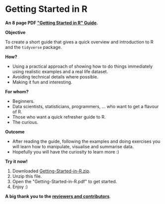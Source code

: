 # Getting Started in R

**An 8 page PDF ["Getting Started in R" Guide](https://github.com/saghirb/Getting-Started-in-R/raw/master/Getting-Started-in-R.pdf).**

**Objective** 

To create a short guide that gives a quick overview and introduction to R and 
the `tidyverse` package.

**How?**

* Using a practical approach of showing how to do things immediately using realistic 
examples and a real life dataset. 
* Avoiding technical details where possible.
* Making it fun and interesting.

**For whom?**

* Beginners.
* Data scientists, statisticians, programmers, ... who want to get a flavour of R.
* Those who want a quick refresher guide to R.
* The curious.

**Outcome**

* After reading the guide, following the examples and doing exercises you will 
learn how to manipulate, visualise and summarise data.
* Hopefully you will have the curiosity to learn more :)

**Try it now!**

1. Downloaded [Getting-Started-in-R.zip](https://github.com/saghirb/Getting-Started-in-R/raw/master/Share/Getting-Started-in-R.zip).
2. Unzip this file.
3. Open the "Getting-Started-in-R.pdf" to get started.
4. Enjoy :)


**A big thank you to the [reviewers and contributors](https://github.com/saghirb/Getting-Started-in-R/blob/master/Contributors.md)**.
